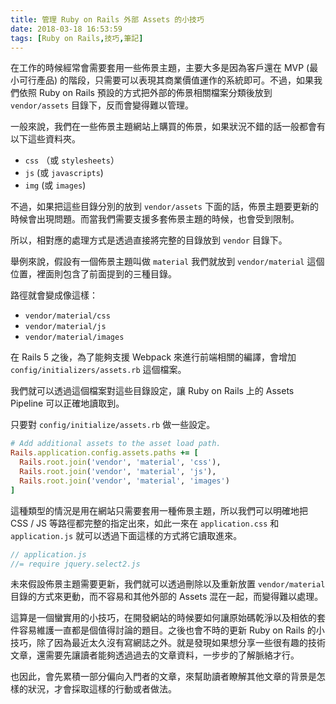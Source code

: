 ```yaml
---
title: 管理 Ruby on Rails 外部 Assets 的小技巧
date: 2018-03-18 16:53:59
tags: [Ruby on Rails,技巧,筆記]
---
```


在工作的時候經常會需要套用一些佈景主題，主要大多是因為客戶還在 MVP (最小可行產品) 的階段，只需要可以表現其商業價值運作的系統即可。不過，如果我們依照 Ruby on Rails 預設的方式把外部的佈景相關檔案分類後放到 `vendor/assets` 目錄下，反而會變得難以管理。

<!-- more -->

一般來說，我們在一些佈景主題網站上購買的佈景，如果狀況不錯的話一般都會有以下這些資料夾。

* `css` （或 `stylesheets`）
* `js` (或 `javascripts`)
* `img` (或 `images`)

不過，如果把這些目錄分別的放到 `vendor/assets` 下面的話，佈景主題要更新的時候會出現問題。而當我們需要支援多套佈景主題的時候，也會受到限制。

所以，相對應的處理方式是透過直接將完整的目錄放到 `vendor` 目錄下。

舉例來說，假設有一個佈景主題叫做 `material` 我們就放到 `vendor/material` 這個位置，裡面則包含了前面提到的三種目錄。

路徑就會變成像這樣：

* `vendor/material/css`
* `vendor/material/js`
* `vendor/material/images`

在 Rails 5 之後，為了能夠支援 Webpack 來進行前端相關的編譯，會增加 `config/initializers/assets.rb` 這個檔案。

我們就可以透過這個檔案對這些目錄設定，讓 Ruby on Rails 上的 Assets Pipeline 可以正確地讀取到。

只要對 `config/initialize/assets.rb` 做一些設定。

```ruby
# Add additional assets to the asset load path.
Rails.application.config.assets.paths += [
  Rails.root.join('vendor', 'material', 'css'),
  Rails.root.join('vendor', 'material', 'js'),
  Rails.root.join('vendor', 'material', 'images')
]
```

這種類型的情況是用在網站只需要套用一種佈景主題，所以我們可以明確地把 CSS / JS 等路徑都完整的指定出來，如此一來在 `application.css` 和 `application.js` 就可以透過下面這樣的方式將它讀取進來。

```js
// application.js
//= require jquery.select2.js
```

未來假設佈景主題需要更新，我們就可以透過刪除以及重新放置 `vendor/material` 目錄的方式來更動，而不容易和其他外部的 Assets 混在一起，而變得難以處理。

這算是一個蠻實用的小技巧，在開發網站的時候要如何讓原始碼乾淨以及相依的套件容易維護一直都是個值得討論的題目。之後也會不時的更新 Ruby on Rails 的小技巧，除了因為最近太久沒有寫網誌之外。就是發現如果想分享一些很有趣的技術文章，還需要先讓讀者能夠透過過去的文章資料，一步步的了解脈絡才行。

也因此，會先累積一部分偏向入門者的文章，來幫助讀者瞭解其他文章的背景是怎樣的狀況，才會採取這樣的行動或者做法。
